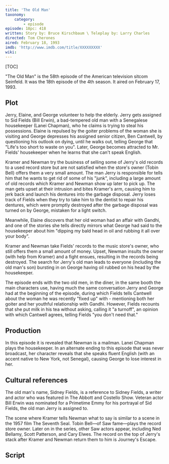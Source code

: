 ```yaml
---
title: 'The Old Man'
taxonomy:
    category:
        - episode
episode: 18pc: 418         
written: Story by: Bruce Kirschbaum \ Teleplay by: Larry Charles
directed: Tom Cherones
aired: February 18, 1993
imdb: 'http://www.imdb.com/title/XXXXXXXXX'
wiki: 
---
```


[TOC]

"The Old Man" is the 58th episode of the American television sitcom Seinfeld. It was the 18th episode of the 4th season. It aired on February 17, 1993.

## Plot

Jerry, Elaine, and George volunteer to help the elderly. Jerry gets assigned to Sid Fields (Bill Erwin), a bad-tempered old man with a Senegalese housekeeper (Lanei Chapman), who he claims is trying to steal his possessions. Elaine is repulsed by the goiter problems of the woman she is visiting and George depresses his assigned senior citizen, Ben Cantwell, by questioning his outlook on dying, until he walks out, telling George that "Life's too short to waste on you". Later, George becomes attracted to Mr. Fields' housekeeper when he learns that she can't speak English.

Kramer and Newman try the business of selling some of Jerry's old records to a used record store but are not satisfied when the store's owner (Tobin Bell) offers them a very small amount. The man Jerry is responsible for tells him that he wants to get rid of some of his "junk", including a large amount of old records which Kramer and Newman show up later to pick up. The man gets upset at their intrusion and bites Kramer's arm, causing him to jerk back and launch his dentures into the garbage disposal. Jerry loses track of Fields when they try to take him to the dentist to repair his dentures, which were promptly destroyed after the garbage disposal was turned on by George, mistaken for a light switch.

Meanwhile, Elaine discovers that her old woman had an affair with Gandhi, and one of the stories she tells directly mirrors what George had said to the housekeeper about him "dipping my bald head in oil and rubbing it all over your body".

Kramer and Newman take Fields' records to the music store's owner, who still offers them a small amount of money. Upset, Newman insults the owner (with help from Kramer) and a fight ensues, resulting in the records being destroyed. The search for Jerry's old man leads to everyone (including the old man's son) bursting in on George having oil rubbed on his head by the housekeeper.

The episode ends with the two old men, in the diner, in the same booth the main characters use, having much the same conversation Jerry and George had at the beginning of the episode, during which Fields tells Cantwell about the woman he was recently "fixed up" with - mentioning both her goiter and her youthful relationship with Gandhi. However, Fields recounts that she put milk in his tea without asking, calling it "a turnoff", an opinion with which Cantwell agrees, telling Fields "you don't need that."

## Production

In this episode it is revealed that Newman is a mailman. Lanei Chapman plays the housekeeper. In an alternate ending to this episode that was never broadcast, her character reveals that she speaks fluent English (with an accent native to New York, not Senegal), causing George to lose interest in her.

## Cultural references

The old man's name, Sidney Fields, is a reference to Sidney Fields, a writer and actor who was featured in The Abbott and Costello Show. Veteran actor Bill Erwin was nominated for a Primetime Emmy for his portrayal of Sid Fields, the old man Jerry is assigned to.

The scene where Kramer tells Newman what to say is similar to a scene in the 1957 film The Seventh Seal. Tobin Bell—of Saw fame—plays the record store owner. Later on in the series, other Saw actors appear, including Ned Bellamy, Scott Patterson, and Cary Elwes. The record on the top of Jerry's stack after Kramer and Newman return them to him is Journey's Escape.

## Script
